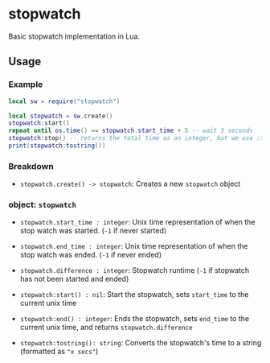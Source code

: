 # stopwatch
Basic stopwatch implementation in Lua.

## Usage
### Example
```lua
local sw = require("stopwatch")

local stopwatch = sw.create()
stopwatch:start()
repeat until os.time() == stopwatch.start_time + 5 -- wait 5 seconds
stopwatch:stop() -- returns the total time as an integer, but we use :tostring() to automatically format it
print(stopwatch:tostring())
```
### Breakdown
- `stopwatch.create() -> stopwatch`: Creates a new `stopwatch` object
### object: `stopwatch`
- `stopwatch.start_time : integer`: Unix time representation of when the stop watch was started. (`-1` if never started)
- `stopwatch.end_time : integer`: Unix time representation of when the stop watch was ended. (`-1` if never ended)
- `stopwatch.difference : integer`: Stopwatch runtime (`-1` if stopwatch has not been started and ended)

- `stopwatch:start() : nil`: Start the stopwatch, sets `start_time` to the current unix time
- `stopwatch:end() : integer`: Ends the stopwatch, sets `end_time` to the current unix time, and returns `stopwatch.difference`

- `stopwatch:tostring(): string`: Converts the stopwatch's time to a string (formatted as `"x secs"`)